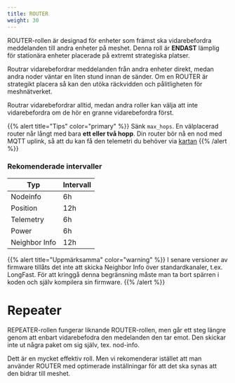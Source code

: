 ```yaml
---
title: ROUTER
weight: 30
---
```

ROUTER-rollen är designad för enheter som främst ska vidarebefordra meddelanden till andra enheter på meshet. Denna roll är **ENDAST** lämplig för stationära enheter placerade på extremt strategiska platser.

Routrar vidarebefordrar meddelanden från andra enheter direkt, medan andra noder väntar en liten stund innan de sänder. Om en ROUTER är strategikt placera så kan den utöka räckvidden och pålitligheten för meshnätverket. 

Routrar vidarebefordrar alltid, medan andra roller kan välja att inte vidarebefordra om de hör en granne vidarebefordra först.

{{% alert title="Tips" color="primary" %}}
Sänk `max_hops`. En välplacerad router når långt med bara **ett eller två hopp**. Din router bör nå en nod med MQTT uplink, så att du kan få den telemetri du behöver via [kartan](https://meshtastic.liamcottle.net/)
{{% /alert %}}

### Rekomenderade intervaller
| Typ           | Intervall|
|---------------|----------|
| Nodeinfo      | 6h       |
| Position      | 12h      |
| Telemetry     | 6h       |
| Power         | 6h       |
| Neighbor Info | 12h      |


{{% alert title="Uppmärksamma" color="warning" %}}
I senare versioner av firmware tillåts det inte att skicka Neighbor Info över standardkanaler, t.ex. LongFast.
För att kringgå denna begränsning måste man ta bort spärren i koden och själv kompilera sin firmware.
{{% /alert %}}


# Repeater
REPEATER-rollen fungerar liknande ROUTER-rollen, men går ett steg längre genom att enbart vidarebefodra den medelanden den tar emot. Den skickar inte ut några paket om sig själv, tex. nod-info.

Dett är en mycket effektiv roll. Men vi rekomenderar istället att man använder ROUTER med optimerade inställningar för att det ska synas att den bidrar till meshet.